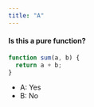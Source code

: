 ```yaml
---
title: "A"
---
```

    

####  Is this a pure function?

```javascript
function sum(a, b) {
  return a + b;
}
```

- A: Yes
- B: No

